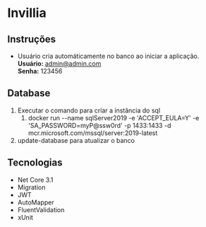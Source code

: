 # Invillia

## Instruções
- Usuário cria automáticamente no banco ao iniciar a aplicação. <br>
**Usuário:** admin@admin.com <br>
**Senha:** 123456

## Database

<ol>
<li>Executar o comando para criar a instância do sql
<ol>
<li>docker run --name sqlServer2019 -e 'ACCEPT_EULA=Y' -e 'SA_PASSWORD=myP@ssw0rd' -p 1433:1433     -d mcr.microsoft.com/mssql/server:2019-latest</li>
</ol>
</li>
<li>update-database para atualizar o banco</li>
</ol>

## Tecnologias

- Net Core 3.1
- Migration
- JWT
- AutoMapper
- FluentValidation
- xUnit